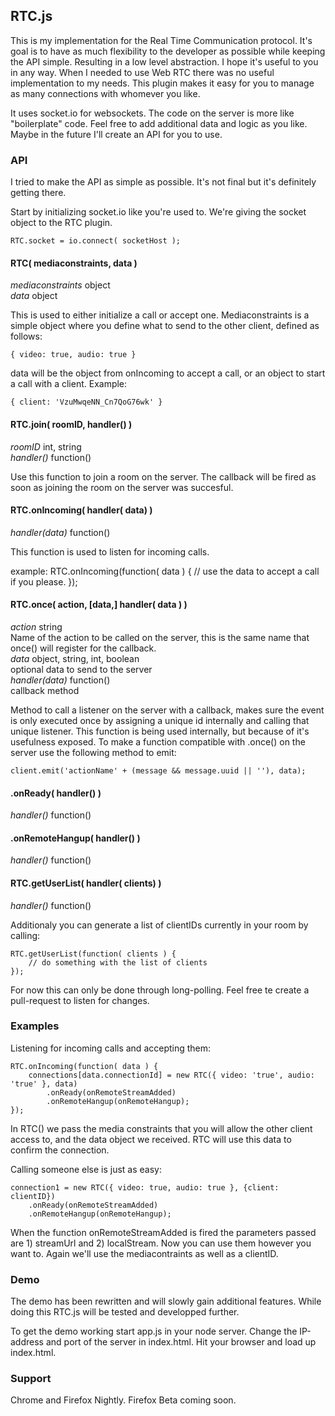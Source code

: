 ## RTC.js
This is my implementation for the Real Time Communication protocol. It's goal is to have as much flexibility to the developer as possible while keeping the API simple. Resulting in a low level abstraction. I hope it's useful to you in any way. When I needed to use Web RTC there was no useful implementation to my needs. This plugin makes it easy for you to manage as many connections with whomever you like.

It uses socket.io for websockets. The code on the server is more like "boilerplate" code. Feel free to add additional data and logic as you like. Maybe in the future I'll create an API for you to use.

### API
I tried to make the API as simple as possible. It's not final but it's definitely getting there.

Start by initializing socket.io like you're used to. We're giving the socket object to the RTC plugin.
    
    RTC.socket = io.connect( socketHost );

#### RTC( mediaconstraints, data )

*mediaconstraints* object  
*data* object

This is used to either initialize a call or accept one. Mediaconstraints is a simple object where you define what to send to the other client, defined as follows:

    { video: true, audio: true }

data will be the object from onIncoming to accept a call, or an object to start a call with a client. Example:

    { client: 'VzuMwqeNN_Cn7QoG76wk' }

#### RTC.join( roomID, handler() )

*roomID* int, string  
*handler()* function()

Use this function to join a room on the server. The callback will be fired as soon as joining the room on the server was succesful.

#### RTC.onIncoming( handler( data) )

*handler(data)* function()

This function is used to listen for incoming calls.

example: 
    RTC.onIncoming(function( data ) {
        // use the data to accept a call if you please.
    });

#### RTC.once( action, [data,] handler( data ) )

*action* string  
Name of the action to be called on the server, this is the same name that once() will register for the callback.  
*data*  object, string, int, boolean  
optional data to send to the server  
*handler(data)* function()  
callback method

Method to call a listener on the server with a callback, makes sure the event is only executed once by assigning a unique id internally and calling that unique listener. This function is being used internally, but because of it's usefulness exposed. To make a function compatible with .once() on the server use the following method to emit:

    client.emit('actionName' + (message && message.uuid || ''), data);

#### .onReady( handler() )

*handler()* function()

#### .onRemoteHangup( handler() )

*handler()* function()

#### RTC.getUserList( handler( clients) )

*handler()* function()

Additionaly you can generate a list of clientIDs currently in your room by calling:

    RTC.getUserList(function( clients ) {
        // do something with the list of clients
    });
For now this can only be done through long-polling. Feel free te create a pull-request to listen for changes.

### Examples

Listening for incoming calls and accepting them:

    RTC.onIncoming(function( data ) {
        connections[data.connectionId] = new RTC({ video: 'true', audio: 'true' }, data)
            .onReady(onRemoteStreamAdded)
            .onRemoteHangup(onRemoteHangup);
    });

In RTC() we pass the media constraints that you will allow the other client access to, and the data object we received. RTC will use this data to confirm the connection.

Calling someone else is just as easy:

    connection1 = new RTC({ video: true, audio: true }, {client: clientID})
        .onReady(onRemoteStreamAdded)
        .onRemoteHangup(onRemoteHangup);

When the function onRemoteStreamAdded is fired the parameters passed are 1) streamUrl and 2) localStream. Now you can use them however you want to.
Again we'll use the mediacontraints as well as a clientID.

### Demo
The demo has been rewritten and will slowly gain additional features. While doing this RTC.js will be tested and developped further.

To get the demo working start app.js in your node server. Change the IP-address and port of the server in index.html. Hit your browser and load up index.html. 

### Support
Chrome and Firefox Nightly. Firefox Beta coming soon.